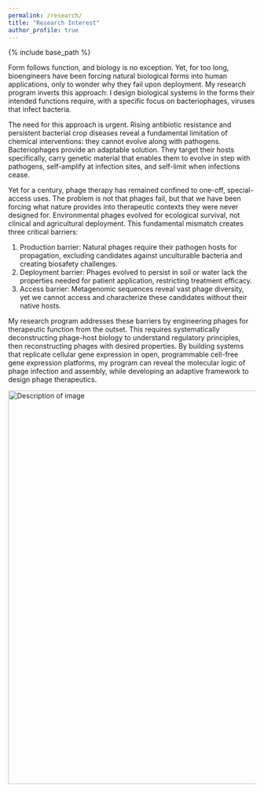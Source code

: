```yaml
---
permalink: /research/
title: "Research Interest"
author_profile: true
---
```


{% include base_path %}

Form follows function, and biology is no exception. Yet, for too long, bioengineers have been forcing natural biological forms into human applications, only to wonder why they fail upon deployment. My research program inverts this approach: I design biological systems in the forms their intended functions require, with a specific focus on bacteriophages, viruses that infect bacteria.

The need for this approach is urgent. Rising antibiotic resistance and persistent bacterial crop diseases reveal a fundamental limitation of chemical interventions: they cannot evolve along with pathogens. Bacteriophages provide an adaptable solution. They target their hosts specifically, carry genetic material that enables them to evolve in step with pathogens, self-amplify at infection sites, and self-limit when infections cease.

Yet for a century, phage therapy has remained confined to one-off, special-access uses. The problem is not that phages fail, but that we have been forcing what nature provides into therapeutic contexts they were never designed for. Environmental phages evolved for ecological survival, not clinical and agricultural deployment. This fundamental mismatch creates three critical barriers:

1. Production barrier: Natural phages require their pathogen hosts for propagation, excluding candidates against unculturable bacteria and creating biosafety challenges.
2. Deployment barrier: Phages evolved to persist in soil or water lack the properties needed for patient application, restricting treatment efficacy.
3. Access barrier: Metagenomic sequences reveal vast phage diversity, yet we cannot access and characterize these candidates without their native hosts.

My research program addresses these barriers by engineering phages for therapeutic function from the outset. This requires systematically deconstructing phage-host biology to understand regulatory principles, then reconstructing phages with desired properties. By building systems that replicate cellular gene expression in open, programmable cell-free gene expression platforms, my program can reveal the molecular logic of phage infection and assembly, while developing an adaptive framework to design phage therapeutics.


<img src="{{ site.baseurl }}/images/CoverFigure.png" alt="Description of image" width="800"/>